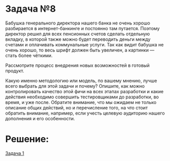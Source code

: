 # Задача №8

Бабушка генерального директора нашего банка не очень хорошо разбирается в интернет-банкинге и постоянно там путается. Поэтому директор решил для всех пенсионных счетов сделать отдельную вкладку, в которой также можно будет переводить деньги между счетами и оплачивать коммунальные услуги. Так как видит бабушка не очень хорошо, то весь шрифт должен быть увеличен, а картинки — стать более чёткими.

Рассмотрите процесс внедрения новых возможностей в готовый продукт. 

Какую именно методологию или модель, по вашему мнению, лучше всего выбрать для этой задачи и почему?
Опишите, как можно контролировать качество этой фичи на всех этапах разработки и какие действия необходимо совершить тестировщиками до разработки, во время, и уже после. Обратите внимание, что мы ожидаем не только описание общих действий, но и перечисление того, на что стоит обратить внимание, например, если учесть целевую аудиторию нашего дополнения и его особенности.


# Решение:
[Задача 1](https://github.com/artmaxst/iqa-homeworks7/blob/main/2.5.pdf)

